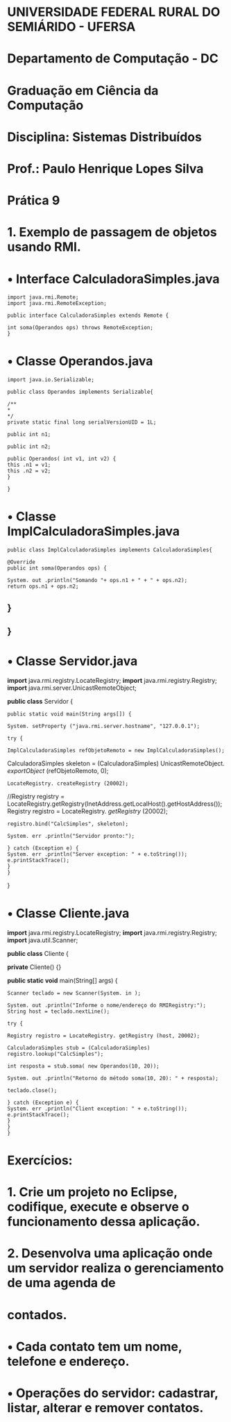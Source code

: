 # UNIVERSIDADE FEDERAL RURAL DO SEMIÁRIDO - UFERSA

# Departamento de Computação - DC

# Graduação em Ciência da Computação

# Disciplina: Sistemas Distribuídos

# Prof.: Paulo Henrique Lopes Silva

# Prática 9

# 1. Exemplo de passagem de objetos usando RMI.

# • Interface CalculadoraSimples.java

```
import java.rmi.Remote;
import java.rmi.RemoteException;
```
```
public interface CalculadoraSimples extends Remote {
```
```
int soma(Operandos ops) throws RemoteException;
}
```
# • Classe Operandos.java

```
import java.io.Serializable;
```
```
public class Operandos implements Serializable{
```
```
/**
*
*/
private static final long serialVersionUID = 1L;
```
```
public int n1;
```
```
public int n2;
```
```
public Operandos( int v1, int v2) {
this .n1 = v1;
this .n2 = v2;
}
```
```
}
```
# • Classe ImplCalculadoraSimples.java

```
public class ImplCalculadoraSimples implements CalculadoraSimples{
```
```
@Override
public int soma(Operandos ops) {
```
```
System. out .println("Somando "+ ops.n1 + " + " + ops.n2);
return ops.n1 + ops.n2;
```

## }

## }

# • Classe Servidor.java

**import** java.rmi.registry.LocateRegistry;
**import** java.rmi.registry.Registry;
**import** java.rmi.server.UnicastRemoteObject;

**public class** Servidor {

```
public static void main(String args[]) {
```
```
System. setProperty ("java.rmi.server.hostname", "127.0.0.1");
```
```
try {
```
```
ImplCalculadoraSimples refObjetoRemoto = new ImplCalculadoraSimples();
```
CalculadoraSimples skeleton = (CalculadoraSimples)
UnicastRemoteObject. _exportObject_ (refObjetoRemoto, 0);

```
LocateRegistry. createRegistry (20002);
```
//Registry registry =
LocateRegistry.getRegistry(InetAddress.getLocalHost().getHostAddress());
Registry registro = LocateRegistry. _getRegistry_ (20002);

```
registro.bind("CalcSimples", skeleton);
```
```
System. err .println("Servidor pronto:");
```
```
} catch (Exception e) {
System. err .println("Server exception: " + e.toString());
e.printStackTrace();
}
}
```
}

# • Classe Cliente.java

**import** java.rmi.registry.LocateRegistry;
**import** java.rmi.registry.Registry;
**import** java.util.Scanner;

**public class** Cliente {

**private** Cliente() {}

**public static void** main(String[] args) {


```
Scanner teclado = new Scanner(System. in );
```
```
System. out .println("Informe o nome/endereço do RMIRegistry:");
String host = teclado.nextLine();
```
```
try {
```
```
Registry registro = LocateRegistry. getRegistry (host, 20002);
```
```
CalculadoraSimples stub = (CalculadoraSimples) registro.lookup("CalcSimples");
```
```
int resposta = stub.soma( new Operandos(10, 20));
```
```
System. out .println("Retorno do método soma(10, 20): " + resposta);
```
```
teclado.close();
```
```
} catch (Exception e) {
System. err .println("Client exception: " + e.toString());
e.printStackTrace();
}
}
}
```
# Exercícios:

# 1. Crie um projeto no Eclipse, codifique, execute e observe o funcionamento dessa aplicação.

# 2. Desenvolva uma aplicação onde um servidor realiza o gerenciamento de uma agenda de

# contados.

# • Cada contato tem um nome, telefone e endereço.

# • Operações do servidor: cadastrar, listar, alterar e remover contatos.



